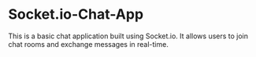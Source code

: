 # Socket.io-Chat-App
This is a basic chat application built using Socket.io. It allows users to join chat rooms and exchange messages in real-time.
